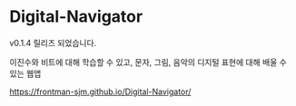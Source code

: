 # Digital-Navigator

v0.1.4 릴리즈 되었습니다.

이진수와 비트에 대해 학습할 수 있고, 문자, 그림, 음악의 디지털 표현에 대해 배울 수 있는 웹앱

https://frontman-sjm.github.io/Digital-Navigator/